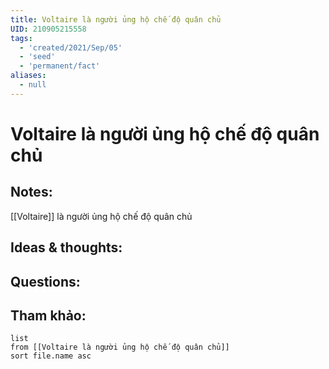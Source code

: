 ```yaml
---
title: Voltaire là người ủng hộ chế độ quân chủ
UID: 210905215558
tags:
  - 'created/2021/Sep/05'
  - 'seed'
  - 'permanent/fact'
aliases:
  - null
---
```

# Voltaire là người ủng hộ chế độ quân chủ

## Notes:
[[Voltaire]] là người ủng hộ chế độ quân chủ

## Ideas & thoughts:

## Questions:


## Tham khảo:
```dataview
list
from [[Voltaire là người ủng hộ chế độ quân chủ]]
sort file.name asc
```